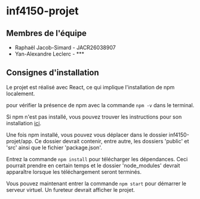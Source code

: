 # inf4150-projet

## Membres de l'équipe

- Raphaël Jacob-Simard - JACR26038907
- Yan-Alexandre Leclerc - \*\*\*

## Consignes d'installation

Le projet est réalisé avec React, ce qui implique l'installation de npm localement.

pour vérifier la présence de npm avec la commande `npm -v` dans le terminal.

Si npm n'est pas installé, vous pouvez trouver les instructions pour son installation [ici](https://docs.npmjs.com/downloading-and-installing-node-js-and-npm).

Une fois npm installé, vous pouvez vous déplacer dans le dossier inf4150-projet/app. Ce dossier devrait contenir, entre autre, les dossiers 'public' et 'src' ainsi que le fichier 'package.json'.

Entrez la commande `npm install` pour télécharger les dépendances. Ceci pourrait prendre en certain temps et le dossier 'node_modules' devrait apparaître lorsque les téléchargement seront terminés.

Vous pouvez maintenant entrer la commande `npm start` pour démarrer le serveur virtuel. Un fureteur devrait afficher le projet.

